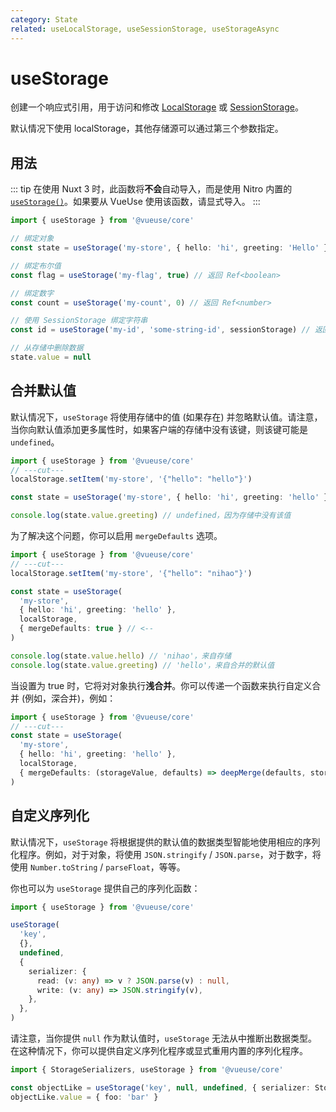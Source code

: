 ```yaml
---
category: State
related: useLocalStorage, useSessionStorage, useStorageAsync
---
```


# useStorage

创建一个响应式引用，用于访问和修改 [LocalStorage](https://developer.mozilla.org/en-US/docs/Web/API/Window/localStorage) 或 [SessionStorage](https://developer.mozilla.org/en-US/docs/Web/API/Window/sessionStorage)。

默认情况下使用 localStorage，其他存储源可以通过第三个参数指定。

## 用法

::: tip
在使用 Nuxt 3 时，此函数将**不会**自动导入，而是使用 Nitro 内置的 [`useStorage()`](https://nitro.unjs.io/guide/storage)。如果要从 VueUse 使用该函数，请显式导入。
:::

```ts
import { useStorage } from '@vueuse/core'

// 绑定对象
const state = useStorage('my-store', { hello: 'hi', greeting: 'Hello' })

// 绑定布尔值
const flag = useStorage('my-flag', true) // 返回 Ref<boolean>

// 绑定数字
const count = useStorage('my-count', 0) // 返回 Ref<number>

// 使用 SessionStorage 绑定字符串
const id = useStorage('my-id', 'some-string-id', sessionStorage) // 返回 Ref<string>

// 从存储中删除数据
state.value = null
```

## 合并默认值

默认情况下，`useStorage` 将使用存储中的值 (如果存在) 并忽略默认值。请注意，当你向默认值添加更多属性时，如果客户端的存储中没有该键，则该键可能是 `undefined`。

```ts
import { useStorage } from '@vueuse/core'
// ---cut---
localStorage.setItem('my-store', '{"hello": "hello"}')

const state = useStorage('my-store', { hello: 'hi', greeting: 'hello' }, localStorage)

console.log(state.value.greeting) // undefined，因为存储中没有该值
```

为了解决这个问题，你可以启用 `mergeDefaults` 选项。

```ts
import { useStorage } from '@vueuse/core'
// ---cut---
localStorage.setItem('my-store', '{"hello": "nihao"}')

const state = useStorage(
  'my-store',
  { hello: 'hi', greeting: 'hello' },
  localStorage,
  { mergeDefaults: true } // <--
)

console.log(state.value.hello) // 'nihao'，来自存储
console.log(state.value.greeting) // 'hello'，来自合并的默认值
```

当设置为 true 时，它将对对象执行**浅合并**。你可以传递一个函数来执行自定义合并 (例如，深合并)，例如：

```ts
import { useStorage } from '@vueuse/core'
// ---cut---
const state = useStorage(
  'my-store',
  { hello: 'hi', greeting: 'hello' },
  localStorage,
  { mergeDefaults: (storageValue, defaults) => deepMerge(defaults, storageValue) } // <--
)
```

## 自定义序列化

默认情况下，`useStorage` 将根据提供的默认值的数据类型智能地使用相应的序列化程序。例如，对于对象，将使用 `JSON.stringify` / `JSON.parse`，对于数字，将使用 `Number.toString` / `parseFloat`，等等。

你也可以为 `useStorage` 提供自己的序列化函数：

```ts
import { useStorage } from '@vueuse/core'

useStorage(
  'key',
  {},
  undefined,
  {
    serializer: {
      read: (v: any) => v ? JSON.parse(v) : null,
      write: (v: any) => JSON.stringify(v),
    },
  },
)
```

请注意，当你提供 `null` 作为默认值时，`useStorage` 无法从中推断出数据类型。在这种情况下，你可以提供自定义序列化程序或显式重用内置的序列化程序。

```ts
import { StorageSerializers, useStorage } from '@vueuse/core'

const objectLike = useStorage('key', null, undefined, { serializer: StorageSerializers.object })
objectLike.value = { foo: 'bar' }
```
